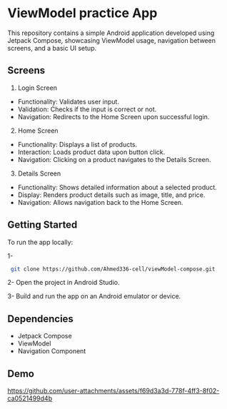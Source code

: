 
# ViewModel practice App

This repository contains a simple Android application developed using Jetpack Compose, showcasing ViewModel usage, navigation between screens, and a basic UI setup.


## Screens

 1. Login Screen
- Functionality: Validates user input.
- Validation: Checks if the input is correct or not.
- Navigation: Redirects to the Home Screen upon successful login.

2. Home Screen
- Functionality: Displays a list of products.
- Interaction: Loads product data upon button click.
- Navigation: Clicking on a product navigates to the Details Screen.

3. Details Screen
- Functionality: Shows detailed information about a selected product.
- Display: Renders product details such as image, title, and price.
- Navigation: Allows navigation back to the Home Screen.


## Getting Started

To run the app locally:

1- 
```bash
 git clone https://github.com/Ahmed336-cell/viewModel-compose.git
```
2- Open the project in Android Studio.

3- Build and run the app on an Android emulator or device.
## Dependencies


- Jetpack Compose
- ViewModel
- Navigation Component

## Demo


https://github.com/user-attachments/assets/f69d3a3d-778f-4ff3-8f02-ca0521499d4b




